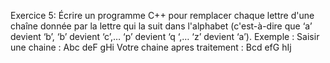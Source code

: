 Exercice 5:
Écrire un programme C++ pour remplacer chaque lettre d'une chaîne donnée par la
lettre qui la suit dans l'alphabet (c'est-à-dire que ‘a’ devient ‘b’, ‘b’ devient ‘c’,… ‘p’
devient ‘q ‘,… ‘z’ devient ‘a’).
Exemple :
Saisir une chaine : Abc deF gHi
Votre chaine apres traitement : Bcd efG hIj